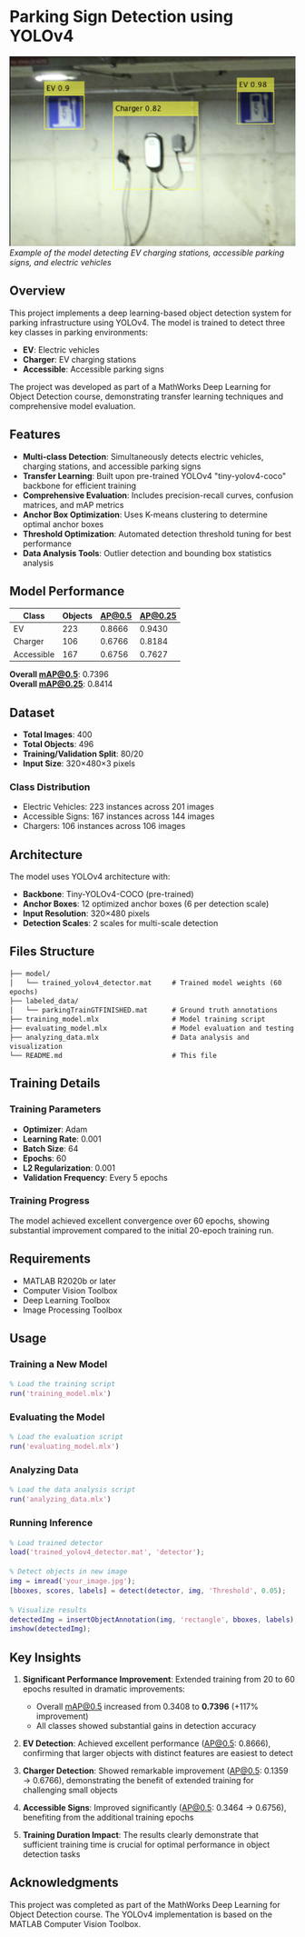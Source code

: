 # Parking Sign Detection using YOLOv4

![Demo Image](img/demo_detection.png)
*Example of the model detecting EV charging stations, accessible parking signs, and electric vehicles*

## Overview

This project implements a deep learning-based object detection system for parking infrastructure using YOLOv4. The model is trained to detect three key classes in parking environments:
- **EV**: Electric vehicles
- **Charger**: EV charging stations  
- **Accessible**: Accessible parking signs

The project was developed as part of a MathWorks Deep Learning for Object Detection course, demonstrating transfer learning techniques and comprehensive model evaluation.

## Features

- **Multi-class Detection**: Simultaneously detects electric vehicles, charging stations, and accessible parking signs
- **Transfer Learning**: Built upon pre-trained YOLOv4 "tiny-yolov4-coco" backbone for efficient training
- **Comprehensive Evaluation**: Includes precision-recall curves, confusion matrices, and mAP metrics
- **Anchor Box Optimization**: Uses K-means clustering to determine optimal anchor boxes
- **Threshold Optimization**: Automated detection threshold tuning for best performance
- **Data Analysis Tools**: Outlier detection and bounding box statistics analysis

## Model Performance

| Class | Objects | AP@0.5 | AP@0.25 |
|-------|---------|--------|---------|
| EV | 223 | 0.8666 | 0.9430 |
| Charger | 106 | 0.6766 | 0.8184 |
| Accessible | 167 | 0.6756 | 0.7627 |

**Overall mAP@0.5**: 0.7396  
**Overall mAP@0.25**: 0.8414

## Dataset

- **Total Images**: 400
- **Total Objects**: 496
- **Training/Validation Split**: 80/20
- **Input Size**: 320×480×3 pixels

### Class Distribution
- Electric Vehicles: 223 instances across 201 images
- Accessible Signs: 167 instances across 144 images  
- Chargers: 106 instances across 106 images

## Architecture

The model uses YOLOv4 architecture with:
- **Backbone**: Tiny-YOLOv4-COCO (pre-trained)
- **Anchor Boxes**: 12 optimized anchor boxes (6 per detection scale)
- **Input Resolution**: 320×480 pixels
- **Detection Scales**: 2 scales for multi-scale detection

## Files Structure

```
├── model/
│   └── trained_yolov4_detector.mat     # Trained model weights (60 epochs)
├── labeled_data/
│   └── parkingTrainGTFINISHED.mat      # Ground truth annotations
├── training_model.mlx                  # Model training script
├── evaluating_model.mlx                # Model evaluation and testing
├── analyzing_data.mlx                  # Data analysis and visualization
└── README.md                           # This file
```

## Training Details

### Training Parameters
- **Optimizer**: Adam
- **Learning Rate**: 0.001
- **Batch Size**: 64
- **Epochs**: 60
- **L2 Regularization**: 0.001
- **Validation Frequency**: Every 5 epochs

### Training Progress
The model achieved excellent convergence over 60 epochs, showing substantial improvement compared to the initial 20-epoch training run.

<!-- ![Training Progress](training_progress.png)
*Training and validation loss curves over 60 epochs*

## Evaluation Metrics

### Precision-Recall Curves
![Precision-Recall](precision_recall_curves.png)
*Precision-recall curves for each class at different IoU thresholds*

### Confusion Matrix
![Confusion Matrix](confusion_matrix.png)
*Confusion matrix showing classification performance*

### Detection Threshold Analysis
![Threshold Analysis](threshold_analysis.png)
*mAP vs Detection Threshold curve for optimal threshold selection*

## Data Analysis

### Bounding Box Statistics
![Area vs Aspect Ratio](area_aspect_ratio.png)
*Scatter plot showing area vs aspect ratio distribution for each class*

### Box Plots
![Aspect Ratio Boxplot](aspect_ratio_boxplot.png)
*Box plots showing aspect ratio distribution by class*

![Area Boxplot](area_boxplot.png)
*Box plots showing area distribution by class* -->

## Requirements

- MATLAB R2020b or later
- Computer Vision Toolbox
- Deep Learning Toolbox
- Image Processing Toolbox

## Usage

### Training a New Model
```matlab
% Load the training script
run('training_model.mlx')
```

### Evaluating the Model
```matlab
% Load the evaluation script  
run('evaluating_model.mlx')
```

### Analyzing Data
```matlab
% Load the data analysis script
run('analyzing_data.mlx')
```

### Running Inference
```matlab
% Load trained detector
load('trained_yolov4_detector.mat', 'detector');

% Detect objects in new image
img = imread('your_image.jpg');
[bboxes, scores, labels] = detect(detector, img, 'Threshold', 0.05);

% Visualize results
detectedImg = insertObjectAnnotation(img, 'rectangle', bboxes, labels);
imshow(detectedImg);
```

## Key Insights

1. **Significant Performance Improvement**: Extended training from 20 to 60 epochs resulted in dramatic improvements:
   - Overall mAP@0.5 increased from 0.3408 to **0.7396** (+117% improvement)
   - All classes showed substantial gains in detection accuracy

2. **EV Detection**: Achieved excellent performance (AP@0.5: 0.8666), confirming that larger objects with distinct features are easiest to detect

3. **Charger Detection**: Showed remarkable improvement (AP@0.5: 0.1359 → 0.6766), demonstrating the benefit of extended training for challenging small objects

4. **Accessible Signs**: Improved significantly (AP@0.5: 0.3464 → 0.6756), benefiting from the additional training epochs

5. **Training Duration Impact**: The results clearly demonstrate that sufficient training time is crucial for optimal performance in object detection tasks

## Acknowledgments

This project was completed as part of the MathWorks Deep Learning for Object Detection course. The YOLOv4 implementation is based on the MATLAB Computer Vision Toolbox.